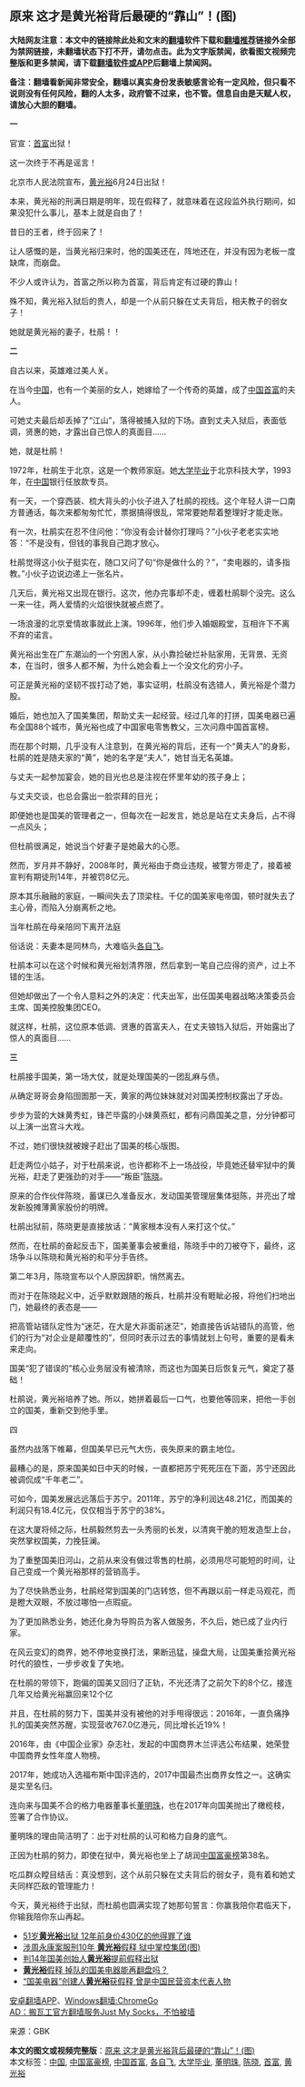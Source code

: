  <h2>原来  这才是黄光裕背后最硬的“靠山”！(图)</h2> <p class="notice"><b>大陆网友注意：本文中的链接除此处和文末的<a href="https://github.com/bannedbook/fanqiang" >翻墙</a>软件下载和<a href="https://github.com/killgcd/justmysocks/blob/master/README.md">翻墙推荐</a>链接外全部为禁网链接，未翻墙状态下打不开，请勿点击。此为文字版禁闻，欲看图文视频完整版和更多禁闻，请下载<a href="https://github.com/bannedbook/fanqiang">翻墙软件或APP</a>后翻墙上禁闻网。</p><p>备注：翻墙看新闻非常安全，翻墙以真实身份发表敏感言论有一定风险，但只看不说则没有任何风险，翻的人太多，政府管不过来，也不管。信息自由是天赋人权，请放心大胆的翻墙。</b></p>  <div class="entry"> <p><strong>一</strong></p> <p>官宣：<a href="https://www.bannedbook.org/bnews/tag/%e9%a6%96%e5%af%8c/" class="st_tag internal_tag" rel="tag" title="标签 首富 下的日志">首富</a>出狱！</p> <p>这一次终于不再是谣言！</p> <p>北京市人民法院宣布，<a href="https://www.bannedbook.org/bnews/tag/%e9%bb%84%e5%85%89%e8%a3%95/" class="st_tag internal_tag" rel="tag" title="标签 黄光裕 下的日志">黄光裕</a>6月24日出狱！</p> <p>本来，黄光裕的刑满日期是明年，现在假释了，就意味着在这段监外执行期间，如果没犯什么事儿，基本上就是自由了！</p> <p>昔日的王者，终于回来了！</p> <p>让人感慨的是，当黄光裕归来时，他的国美还在，阵地还在，并没有因为老板一度缺席，而崩盘。</p> <p>不少人或许认为，首富之所以称为首富，背后肯定有过硬的靠山！</p> <p>殊不知，黄光裕入狱后的贵人，却是一个从前只躲在丈夫背后，相夫教子的弱女子！</p> <p>她就是黄光裕的妻子，杜鹃！！</p> <p><strong>二</strong></p> <p>自古以来，英雄难过美人关。</p> <p>在当今<span class='wp_keywordlink_affiliate'><a href="https://www.bannedbook.org/" title="中国" target="_blank">中国</a></span>，也有一个美丽的女人，她嫁给了一个传奇的英雄，成了<a href="https://www.bannedbook.org/bnews/tag/%e4%b8%ad%e5%9b%bd%e9%a6%96%e5%af%8c/" class="st_tag internal_tag" rel="tag" title="标签 中国首富 下的日志">中国首富</a>的夫人。</p> <p>可她丈夫最后却丢掉了“江山”，落得被捕入狱的下场。直到丈夫入狱后，表面低调，贤惠的她，才露出自己惊人的真面目……</p> <p>她，就是杜鹃！</p> <p>1972年，杜鹃生于北京，这是一个教师家庭。她<a href="https://www.bannedbook.org/bnews/tag/%E5%A4%A7%E5%AD%A6%E6%AF%95%E4%B8%9A/" class="st_tag internal_tag" rel="tag" title="标签 大学毕业 下的日志">大学毕业</a>于北京科技大学，1993年，在<a href="https://www.bannedbook.org/bnews/tag/%E4%B8%AD%E5%9B%BD/" class="st_tag internal_tag" rel="tag" title="标签 中国 下的日志">中国</a>银行任放款专员。</p> <p>有一天，一个穿西装、梳大背头的小伙子进入了杜鹃的视线。这个年轻人讲一口南方普通话，每次来都匆匆忙忙，票据搞得很乱，常常要她帮着整理好才能走账。</p>  <p>有一次，杜鹃实在忍不住问他：“你没有会计替你打理吗？”小伙子老老实实地答：“不是没有，但钱的事我自己跑才放心。</p> <p>杜鹃觉得这小伙子挺实在，随口又问了句“你是做什么的？”，“卖电器的，请多指教。”小伙子边说边递上一张名片。</p> <p>几天后，黄光裕又出现在银行。这次，他办完事却不走，缠着杜鹃聊个没完。这么一来一往，两人爱情的火焰很快就被点燃了。</p> <p>一场浪漫的北京爱情故事就此上演。1996年，他们步入婚姻殿堂，互相许下不离不弃的诺言。</p> <p>黄光裕出生在广东潮汕的一个穷困人家，从小靠捡破烂补贴家用，无背景、无资本，在当时，很多人都不解，为什么她会看上一个没文化的穷小子。</p> <p>可正是黄光裕的坚韧不拔打动了她，事实证明，杜鹃没有选错人，黄光裕是个潜力股。</p> <p>婚后，她也加入了国美集团，帮助丈夫一起经营。经过几年的打拼，国美电器已遍布全国88个城市，黄光裕也成了中国家电零售教父，三次问鼎中国首富榜。</p> <p>而在那个时期，几乎没有人注意到，在黄光裕的背后，还有一个“黄夫人”的身影，杜鹃的姓是随夫家的“黄”，她的名字是“夫人”，她甘当无名英雄。</p> <p>与丈夫一起参加宴会，她的目光也总是注视在怀里年幼的孩子身上；</p> <p>与丈夫交谈，也总会露出一脸崇拜的目光；</p> <p>即便她也是国美的管理者之一，但每次在一起发言，她总是站在丈夫身后，占不得一点风头；</p> <p>但杜鹃很满足，她说当个好妻子是她最大的心愿。</p> <p>然而，岁月并不静好，2008年时，黄光裕由于商业违规，被警方带走了，接着被宣判有期徒刑14年，并被罚8亿元。</p> <p>原本其乐融融的家庭，一瞬间失去了顶梁柱。千亿的国美家电帝国，顿时就失去了主心骨，而陷入分崩离析之地。</p> <p>当年杜鹃在母亲陪同下离开法庭</p> <p>俗话说：夫妻本是同林鸟，大难临头<a href="https://www.bannedbook.org/bnews/tag/%E5%90%84%E8%87%AA%E9%A3%9E/" class="st_tag internal_tag" rel="tag" title="标签 各自飞 下的日志">各自飞</a>。</p> <p>杜鹃本可以在这个时候和黄光裕划清界限，然后拿到一笔自己应得的资产，过上不错的生活。</p>  <p>但她却做出了一个令人意料之外的决定：代夫出军，出任国美电器战略决策委员会主席、国美控股集团CEO。</p> <p>就这样，杜鹃，这位原本低调、贤惠的首富夫人，在丈夫锒铛入狱后，开始露出了惊人的真面目……</p> <p><strong>三</strong></p> <p>杜鹃接手国美，第一场大仗，就是处理国美的一团乱麻与债。</p> <p>从确定哥哥会身陷囹圄那一天，黄家的两位妹妹就对对国美控制权露出了牙齿。</p> <p>步步为营的大妹黄秀虹，锋芒毕露的小妹黄燕虹，都有问鼎国美之意，分分钟都可以上演一出宫斗大戏。</p> <p>不过，她们很快就被嫂子赶出了国美的核心版图。</p> <p>赶走两位小姑子，对于杜鹃来说，也许都称不上一场战役，毕竟她还替牢狱中的黄光裕，赶走了更强劲的对手——“叛臣”<a href="https://www.bannedbook.org/bnews/tag/%e9%99%88%e6%99%93/" class="st_tag internal_tag" rel="tag" title="标签 陈晓 下的日志">陈晓</a>。</p> <p>原来的合作伙伴陈晓，蓄谋已久准备反水，发动国美管理层集体挺陈，并亮出了增发新股摊薄黄家股份的明牌。</p> <p>杜鹃出狱前，陈晓更是直接放话：“黄家根本没有人来打这个仗。”</p> <p>然而，在杜鹃的奋起反击下，国美董事会被重组，陈晓手中的刀被夺下，最终，这场争斗以陈晓和黄光裕的和平分手告终。</p> <p>第二年3月，陈晓宣布以个人原因辞职，悄然离去。</p> <p>而对于在陈晓起义中，近乎默默跟随的叛兵，杜鹃并没有睚眦必报，将他们扫地出门，她最终的表态是——</p> <p>把高管站错队定性为“迷茫，在大是大非面前迷茫”，她直接告诉站错队的高管，他们的行为“对企业是颠覆性的”，但同时表示过去的事情就划上句号，重要的是看未来走向。</p> <p>国美“犯了错误的”核心业务层没有被清除，而这也为国美日后恢复元气，奠定了基础！</p> <p>杜鹃说，黄光裕培养了她。所以，她拼着最后一口气，也要他等回来，把他一手创立的国美，重新交到他手里。</p> <p>四</p>  <p>虽然内战落下帷幕，但国美早已元气大伤，丧失原来的霸主地位。</p> <p>最糟心的是，原来国美如日中天的时候，一直都把苏宁死死压在下面，苏宁还因此被调侃成“千年老二”。</p> <p>可如今，国美发展远远落后于苏宁。2011年，苏宁的净利润达48.21亿，而国美的利润只有18.4亿元，仅仅相当于苏宁的38%。</p> <p>在这大厦将倾之际，杜鹃毅然剪去一头秀丽的长发，以清爽干脆的短发造型上台，突然掌权国美，力挽狂澜。</p> <p>为了重整国美旧河山，之前从来没有做过零售的杜鹃，必须用尽可能短的时间，让自己变成一个黄光裕那样的营销高手。</p> <p>为了尽快熟悉业务，杜鹃经常到国美的门店转悠，但不再跟以前一样走马观花，而是瞪大双眼，不放过哪怕一点瑕疵。</p> <p>为了更加熟悉业务，她还化身为导购员为客人做服务，不久后，她已成了业内行家。</p> <p>在风云变幻的商界，她不停地变换打法，果断迅猛，操盘大局，让国美重拾黄光裕时代的狼性，一步步收复了失地。</p> <p>在杜鹃的带领下，跑偏的国美又回归了正轨，不光还清了之前欠下的8个亿，接连几年又给黄光裕赢回来12个亿</p> <p>并且，在杜鹃的努力下，国美并没有被他的对手甩得很远：2016年，一直负痛挣扎的国美突然苏醒，实现营收767.0亿港元，同比增长近19%！</p> <p>2016年，由《中国企业家》杂志社，发起的中国商界木兰评选公布结果，她荣登中国商界女性年度人物榜。</p> <p>2017年，她成功入选福布斯中国评选的，2017中国最杰出商界女性之一。这确实是实至名归。</p> <p>连向来与国美不合的格力电器董事长<a href="https://www.bannedbook.org/bnews/tag/%e8%91%a3%e6%98%8e%e7%8f%a0/" class="st_tag internal_tag" rel="tag" title="标签 董明珠 下的日志">董明珠</a>，也在2017年向国美抛出了橄榄枝，签署了合作协议。</p> <p>董明珠的理由简洁明了：出于对杜鹃的认可和格力自身的底气。</p> <p>正因为杜鹃的努力，即使在狱中，黄光裕也坐上了胡润<a href="https://www.bannedbook.org/bnews/tag/%E4%B8%AD%E5%9B%BD%E5%AF%8C%E8%B1%AA%E6%A6%9C/" class="st_tag internal_tag" rel="tag" title="标签 中国富豪榜 下的日志">中国富豪榜</a>第38名。</p> <p>吃瓜群众瞠目结舌：真没想到，这个从前只躲在丈夫背后的弱女子，竟有着和她丈夫同样匹敌的管理能力！</p> <p>今天，黄光裕终于出狱，而杜鹃也圆满实现了她那句誓言：你赢我陪你君临天下，你输我陪你东山再起。</p>  <ul class='op-related-articles' title='相关阅读'> <li><a href='https://www.bannedbook.org/bnews/cnnews/20200627/1351162.html' target='_blank'>51岁<b>黄光裕</b>出狱 12年前身价430亿的他得罪了谁</a></li> <li><a href='https://www.bannedbook.org/bnews/comments/20200626/1350681.html' target='_blank'>涉周永康案服刑10年 <b>黄光裕</b>假释 狱中掌控集团(图)</a></li> <li><a href='https://www.bannedbook.org/bnews/baitai/20200625/1350475.html' target='_blank'>判14年国美创始人<b>黄光裕</b>提前假释出狱</a></li> <li><a href='https://www.bannedbook.org/bnews/baitai/20200625/1350350.html' target='_blank'><b>黄光裕</b>假释 掉队的国美电器能再翻盘吗？</a></li> <li><a href='https://www.bannedbook.org/bnews/ssgc/20200625/1350033.html' target='_blank'>“国美电器”创建人<b>黄光裕</b>获假释    曾是中国民营资本代表人物</a></li> </ul> <div class="texttj"> <a href="https://github.com/bannedbook/fanqiang/wiki/%E7%A6%81%E9%97%BB%E7%BD%91%E5%AE%89%E5%8D%93%E7%BF%BB%E5%A2%99%E6%96%B0%E9%97%BBAPP" target="_blank">安卓翻墙APP</a>、<a href="https://github.com/bannedbook/fanqiang/wiki/Chrome%E4%B8%80%E9%94%AE%E7%BF%BB%E5%A2%99%E5%8C%85" target="_blank">Windows翻墙:ChromeGo</a><br/> <a href="https://github.com/killgcd/justmysocks/blob/master/README.md" target="_blank">AD：搬瓦工官方翻墙服务Just My Socks，不怕被墙</a> </div><p> 来源：GBK </p><a name='sharetosocial'></a>         <div><b>本文的图文或视频完整版</b>：<a href='https://www.bannedbook.org/bnews/cnnews/20200628/1351911.html'>原来  这才是黄光裕背后最硬的“靠山”！(图)</a></div>  </div><!--END ENTRY--> <div class="postfooter"> <div>本文标签：<a href="https://www.bannedbook.org/bnews/tag/%E4%B8%AD%E5%9B%BD/" rel="tag">中国</a>, <a href="https://www.bannedbook.org/bnews/tag/%E4%B8%AD%E5%9B%BD%E5%AF%8C%E8%B1%AA%E6%A6%9C/" rel="tag">中国富豪榜</a>, <a href="https://www.bannedbook.org/bnews/tag/%e4%b8%ad%e5%9b%bd%e9%a6%96%e5%af%8c/" rel="tag">中国首富</a>, <a href="https://www.bannedbook.org/bnews/tag/%E5%90%84%E8%87%AA%E9%A3%9E/" rel="tag">各自飞</a>, <a href="https://www.bannedbook.org/bnews/tag/%E5%A4%A7%E5%AD%A6%E6%AF%95%E4%B8%9A/" rel="tag">大学毕业</a>, <a href="https://www.bannedbook.org/bnews/tag/%e8%91%a3%e6%98%8e%e7%8f%a0/" rel="tag">董明珠</a>, <a href="https://www.bannedbook.org/bnews/tag/%e9%99%88%e6%99%93/" rel="tag">陈晓</a>, <a href="https://www.bannedbook.org/bnews/tag/%e9%a6%96%e5%af%8c/" rel="tag">首富</a>, <a href="https://www.bannedbook.org/bnews/tag/%e9%bb%84%e5%85%89%e8%a3%95/" rel="tag">黄光裕</a></div>  </div><!--END POSTFOOTER--> 